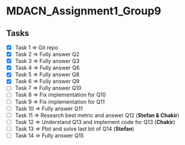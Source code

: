 # MDACN_Assignment1_Group9

## Tasks
- [X] Task 1 => Git repo
- [X] Task 2 => Fully answer Q2
- [X] Task 3 => Fully answer Q3
- [X] Task 4 => Fully answer Q6
- [X] Task 5 => Fully answer Q8
- [X] Task 6 => Fully answer Q9
- [ ] Task 7 => Fully answer Q10
- [ ] Task 8 => Fix implementation for Q10
- [ ] Task 9 => Fix implementation for Q11
- [ ] Task 10 => Fully answer Q11
- [ ] Task 11 => Research best metric and answer Q12 (__Stefan & Chakir__)
- [ ] Task 12 => Understand Q13 and implement code for Q13 (__Chakir__)
- [ ] Task 13 => Plot and solve last bit of Q14 (__Stefan__)
- [ ] Task 14 => Fully answer Q15
